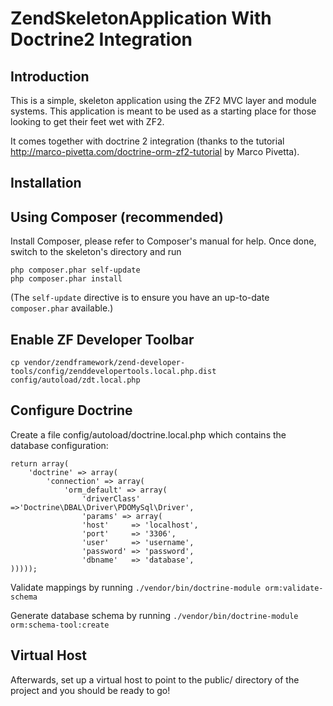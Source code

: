 ZendSkeletonApplication With Doctrine2 Integration
=======================

Introduction
------------
This is a simple, skeleton application using the ZF2 MVC layer and module
systems. This application is meant to be used as a starting place for those
looking to get their feet wet with ZF2.

It comes together with doctrine 2 integration (thanks to the tutorial http://marco-pivetta.com/doctrine-orm-zf2-tutorial by Marco Pivetta).


Installation
------------

Using Composer (recommended)
----------------------------
Install Composer, please refer to Composer's manual for help. Once done, switch to the skeleton's directory and run

    php composer.phar self-update
    php composer.phar install

(The `self-update` directive is to ensure you have an up-to-date `composer.phar`
available.)

Enable ZF Developer Toolbar
---------------------------
`cp vendor/zendframework/zend-developer-tools/config/zenddevelopertools.local.php.dist config/autoload/zdt.local.php`

Configure Doctrine
------------------

Create a file config/autoload/doctrine.local.php which contains the database configuration:

    return array(
        'doctrine' => array(
            'connection' => array(
                'orm_default' => array(
                    'driverClass' =>'Doctrine\DBAL\Driver\PDOMySql\Driver',
                    'params' => array(
                    'host'     => 'localhost',
                    'port'     => '3306',
                    'user'     => 'username',
                    'password' => 'password',
                    'dbname'   => 'database',
    )))));

Validate mappings by running `./vendor/bin/doctrine-module orm:validate-schema`

Generate database schema by running `./vendor/bin/doctrine-module orm:schema-tool:create`

Virtual Host
------------
Afterwards, set up a virtual host to point to the public/ directory of the
project and you should be ready to go!
